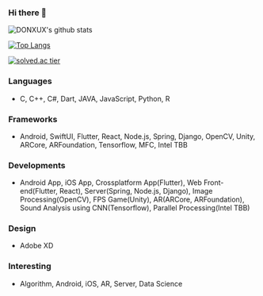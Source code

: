 ### Hi there 👋

![DONXUX's github stats](https://github-readme-stats.vercel.app/api?username=DONXUX&show_icons=true)

[![Top Langs](https://github-readme-stats.vercel.app/api/top-langs/?username=DONXUX&layout=compact)](https://github.com/DONXUX/)

[![solved.ac tier](http://mazassumnida.wtf/api/generate_badge?boj=ldu2175)](https://solved.ac/ldu2175)

### Languages
 - C, C++, C#, Dart, JAVA, JavaScript, Python, R

### Frameworks
 - Android, SwiftUI, Flutter, React, Node.js, Spring, Django, OpenCV, Unity, ARCore, ARFoundation, Tensorflow, MFC, Intel TBB

### Developments
 - Android App, iOS App, Crossplatform App(Flutter), Web Front-end(Flutter, React), Server(Spring, Node.js, Django), Image Processing(OpenCV), FPS Game(Unity), AR(ARCore, ARFoundation), Sound Analysis using CNN(Tensorflow), Parallel Processing(Intel TBB)

### Design
 - Adobe XD

### Interesting
 - Algorithm, Android, iOS, AR, Server, Data Science

<!--
**DONXUX/DONXUX** is a ✨ _special_ ✨ repository because its `README.md` (this file) appears on your GitHub profile.

Here are some ideas to get you started:

- 🔭 I’m currently working on ...
- 🌱 I’m currently learning ...
- 👯 I’m looking to collaborate on ...
- 🤔 I’m looking for help with ...
- 💬 Ask me about ...
- 📫 How to reach me: ...
- 😄 Pronouns: ...
- ⚡ Fun fact: ...
-->
